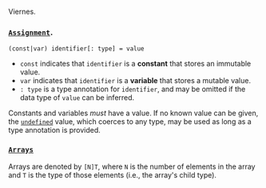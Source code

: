Viernes.

### [`Assignment`](https://zig.guide/language-basics/assignment/).

`(const|var) identifier[: type] = value`

- `const` indicates that `identifier` is a **constant** that stores an immutable value.
- `var` indicates that `identifier` is a **variable** that stores a mutable value.
- `: type` is a type annotation for `identifier`, and may be omitted if the data type of `value` can be inferred.

Constants and variables _must_ have a value. If no known value can be given, the [`undefined`](https://ziglang.org/documentation/master/#undefined) value, which coerces to any type, may be used as long as a type annotation is provided.

### [`Arrays`](https://zig.guide/language-basics/arrays)

Arrays are denoted by `[N]T`, where `N` is the number of elements in the array and `T` is the type of those elements (i.e., the array's child type).